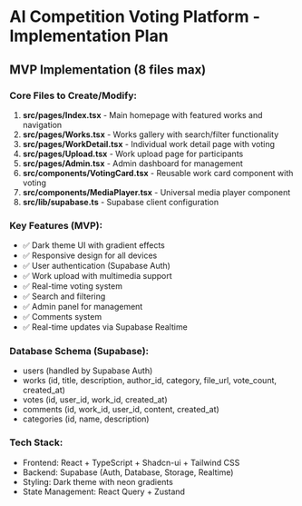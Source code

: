 # AI Competition Voting Platform - Implementation Plan

## MVP Implementation (8 files max)

### Core Files to Create/Modify:
1. **src/pages/Index.tsx** - Main homepage with featured works and navigation
2. **src/pages/Works.tsx** - Works gallery with search/filter functionality  
3. **src/pages/WorkDetail.tsx** - Individual work detail page with voting
4. **src/pages/Upload.tsx** - Work upload page for participants
5. **src/pages/Admin.tsx** - Admin dashboard for management
6. **src/components/VotingCard.tsx** - Reusable work card component with voting
7. **src/components/MediaPlayer.tsx** - Universal media player component
8. **src/lib/supabase.ts** - Supabase client configuration

### Key Features (MVP):
- ✅ Dark theme UI with gradient effects
- ✅ Responsive design for all devices
- ✅ User authentication (Supabase Auth)
- ✅ Work upload with multimedia support
- ✅ Real-time voting system
- ✅ Search and filtering
- ✅ Admin panel for management
- ✅ Comments system
- ✅ Real-time updates via Supabase Realtime

### Database Schema (Supabase):
- users (handled by Supabase Auth)
- works (id, title, description, author_id, category, file_url, vote_count, created_at)
- votes (id, user_id, work_id, created_at)
- comments (id, work_id, user_id, content, created_at)
- categories (id, name, description)

### Tech Stack:
- Frontend: React + TypeScript + Shadcn-ui + Tailwind CSS
- Backend: Supabase (Auth, Database, Storage, Realtime)
- Styling: Dark theme with neon gradients
- State Management: React Query + Zustand